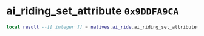 # ai_riding_set_attribute `0x9DDFA9CA`

```lua
local result --[[ integer ]] = natives.ai_ride.ai_riding_set_attribute(_unk0 --[[ integer ]], _unk1 --[[ integer ]], _unk2 --[[ number ]])
```